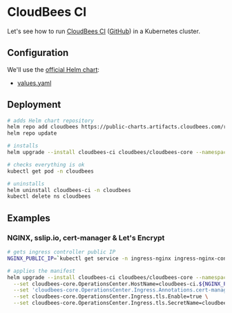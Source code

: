 # CloudBees CI

Let's see how to run [CloudBees CI](https://docs.cloudbees.com/docs/cloudbees-ci/latest/) ([GitHub](https://github.com/cloudbees)) in a Kubernetes cluster.

## Configuration

We'll use the [official Helm chart](https://docs.cloudbees.com/docs/cloudbees-ci/latest/kubernetes-install-guide/installing-kubernetes-using-helm):

- [values.yaml](https://artifacthub.io/packages/helm/cloudbees/cloudbees-core/#values)

## Deployment

```bash
# adds Helm chart repository
helm repo add cloudbees https://public-charts.artifacts.cloudbees.com/repository/public/
helm repo update

# installs
helm upgrade --install cloudbees-ci cloudbees/cloudbees-core --namespace cloudbees --create-namespace

# checks everything is ok
kubectl get pod -n cloudbees

# uninstalls
helm uninstall cloudbees-ci -n cloudbees
kubectl delete ns cloudbees
```

## Examples

### NGINX, sslip.io, cert-manager & Let's Encrypt

```bash
# gets ingress controller public IP
NGINX_PUBLIC_IP=`kubectl get service -n ingress-nginx ingress-nginx-controller --output jsonpath='{.status.loadBalancer.ingress[0].ip}'`

# applies the manifest
helm upgrade --install cloudbees-ci cloudbees/cloudbees-core --namespace cloudbees --create-namespace \
  --set cloudbees-core.OperationsCenter.HostName=cloudbees-ci.${NGINX_PUBLIC_IP}.sslip.io \
  --set 'cloudbees-core.OperationsCenter.Ingress.Annotations.cert-manager\.io/cluster-issuer=selfsigned-cluster-issuer' \
  --set cloudbees-core.OperationsCenter.Ingress.tls.Enable=true \
  --set cloudbees-core.OperationsCenter.Ingress.tls.SecretName=cloudbees-ci-tls
```
